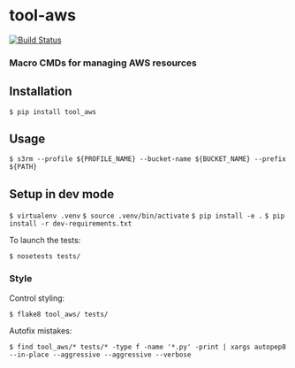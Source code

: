 tool-aws
========

[![Build Status](https://travis-ci.org/geoadmin/tool-aws.svg?branch=master)](https://travis-ci.org/geoadmin/tool-aws)

### Macro CMDs for managing AWS resources

## Installation

`$ pip install tool_aws`

## Usage

`$ s3rm --profile ${PROFILE_NAME} --bucket-name ${BUCKET_NAME} --prefix ${PATH}`

## Setup in dev mode

`$ virtualenv .venv`
`$ source .venv/bin/activate`
`$ pip install -e .`
`$ pip install -r dev-requirements.txt`


To launch the tests:

`$ nosetests tests/`

### Style

Control styling:

`$ flake8 tool_aws/ tests/`

Autofix mistakes:

`$ find tool_aws/* tests/* -type f -name '*.py' -print | xargs autopep8 --in-place --aggressive --aggressive --verbose`

